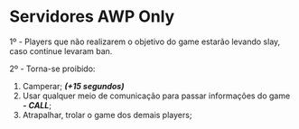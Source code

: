 # Servidores AWP Only

1º - Players que não realizarem o objetivo do game estarão levando slay, caso continue levaram ban.

2º - Torna-se proibido:

1. Camperar; _**\(+15 segundos\)**_
2. Usar qualquer meio de comunicação para passar informações do game _**- CALL**_;
3. Atrapalhar, trolar o game dos demais players;

